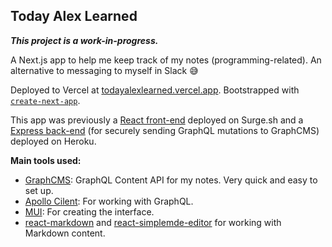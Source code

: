 ## Today Alex Learned

***This project is a work-in-progress.***

A Next.js app to help me keep track of my notes (programming-related). 
An alternative to messaging to myself in Slack :sweat_smile:

Deployed to Vercel at [todayalexlearned.vercel.app](https://todayalexlearned.vercel.app/). 
Bootstrapped with [`create-next-app`](https://github.com/vercel/next.js/tree/canary/packages/create-next-app).

This app was previously a [React front-end](https://github.com/alexnguyenn/today-alex-learned-cra) deployed on Surge.sh and a [Express back-end](https://github.com/alexnguyenn/today-alex-learned-express) (for securely sending GraphQL mutations to GraphCMS) deployed on Heroku.


**Main tools used:**
* [GraphCMS](https://graphcms.com/): GraphQL Content API for my notes. Very quick and easy to set up. 
* [Apollo Cilent](https://www.apollographql.com/docs/react/): For working with GraphQL. 
* [MUI](https://github.com/mui-org/): For creating the interface.
* [react-markdown](https://github.com/remarkjs/react-markdown) and [react-simplemde-editor](https://github.com/RIP21/react-simplemde-editor) for working with Markdown content. 
